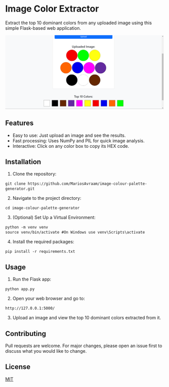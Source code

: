# Image Color Extractor

Extract the top 10 dominant colors from any uploaded image using this simple Flask-based web application.

![Screenshot of website](static/images/website_screenshot_image.png)

## Features

- Easy to use: Just upload an image and see the results.
- Fast processing: Uses NumPy and PIL for quick image analysis.
- Interactive: Click on any color box to copy its HEX code.

## Installation

1. Clone the repository:
```
git clone https://github.com/MariosAvraam/image-colour-palette-generator.git
```

2. Navigate to the project directory:
```
cd image-colour-palette-generator
```

3. (Optional) Set Up a Virtual Environment:
```
python -m venv venv
source venv/bin/activate #On Windows use venv\Scripts\activate
```

4. Install the required packages:
```
pip install -r requirements.txt
```

## Usage

1. Run the Flask app:
```
python app.py
```

2. Open your web browser and go to:
```
http://127.0.0.1:5000/
```

3. Upload an image and view the top 10 dominant colors extracted from it.

## Contributing

Pull requests are welcome. For major changes, please open an issue first to discuss what you would like to change.

## License

[MIT](https://choosealicense.com/licenses/mit/)